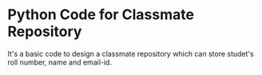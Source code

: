 # Python Code for Classmate Repository
It's a basic code to design a classmate repository which can store studet's roll number, name and email-id.
